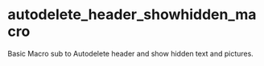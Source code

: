 # autodelete_header_showhidden_macro

Basic Macro sub to Autodelete header and show hidden text and pictures.
